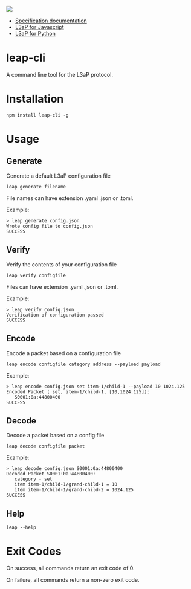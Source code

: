 [![](https://github.com/leap-protocol/leap-cli/workflows/L3aP-CLI%20Testing/badge.svg)](https://github.com/leap-protocol/leap-cli/)

* [Specification documentation](https://leap-protocol.github.io/)
* [L3aP for Javascript](https://leap-protocol.github.io/leap-js)
* [L3aP for Python](https://leap-protocol.github.io/leap-py)

# leap-cli

A command line tool for the L3aP protocol.

# Installation

`npm install leap-cli -g`

# Usage

## Generate

Generate a default L3aP configuration file

`leap generate filename`

File names can have extension .yaml .json or .toml.

Example:

```
> leap generate config.json
Wrote config file to config.json
SUCCESS
```

## Verify

Verify the contents of your configuration file

`leap verify configfile`

Files can have extension .yaml .json or .toml.

Example:

```
> leap verify config.json
Verification of configuration passed
SUCCESS
```

## Encode

Encode a packet based on a configuration file

`leap encode configfile category address --payload payload`

Example:
```
> leap encode config.json set item-1/child-1 --payload 10 1024.125
Encoded Packet ( set, item-1/child-1, [10,1024.125]):
   S0001:0a:44800400
SUCCESS
```

## Decode

Decode a packet based on a config file

`leap decode configfile packet`

Example:
```
> leap decode config.json S0001:0a:44800400
Decoded Packet S0001:0a:44800400:
   category - set
   item item-1/child-1/grand-child-1 = 10
   item item-1/child-1/grand-child-2 = 1024.125
SUCCESS
```

## Help

`leap --help`

# Exit Codes

On success, all commands return an exit code of 0.

On failure, all commands return a non-zero exit code.


